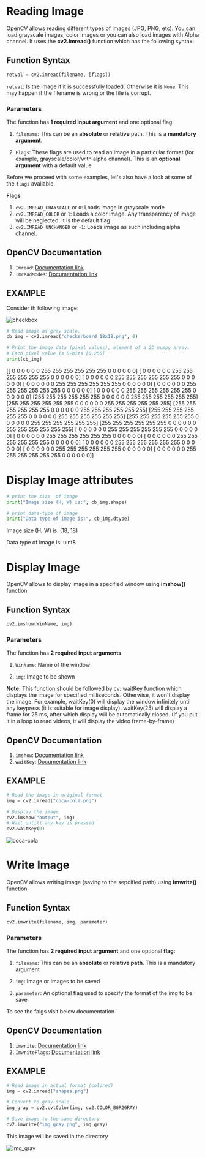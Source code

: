# Reading Image
OpenCV allows reading different types of images (JPG, PNG, etc). You can load grayscale images, color images or you can also load images with Alpha channel. It uses the **cv2.imread()** function which has the following syntax:
## Function Syntax
```py
retval = cv2.imread(filename, [flags])
```
`retval`: Is the image if it is successfully loaded. Otherwise it is `None`. This may happen if the filename is wrong or the file is corrupt.

### Parameters
The function has **1 required input argument** and one optional flag:

1. `filename`: This can be an **absolute** or **relative** path. This is a **mandatory argument**.

2. `Flags`: These flags are used to read an image in a particular format (for example, grayscale/color/with alpha channel). This is an **optional argument** with a default value

Before we proceed with some examples, let's also have a look at some of the `flags` available.

**Flags**

1. `cv2.IMREAD_GRAYSCALE` or `0`: Loads image in grayscale mode
2. `cv2.IMREAD_COLOR` or `1`: Loads a color image. Any transparency of image will be neglected. It is the default flag.
3. `cv2.IMREAD_UNCHANGED` or `-1`: Loads image as such including alpha channel.

## OpenCV Documentation
1. `Imread`: [Documentation link](https://docs.opencv.org/4.5.1/d4/da8/group__imgcodecs.html#ga288b8b3da0892bd651fce07b3bbd3a56)
2. `ImreadModes`: [Documentation link](https://docs.opencv.org/4.5.1/d8/d6a/group__imgcodecs__flags.html#ga61d9b0126a3e57d9277ac48327799c80)

## EXAMPLE
Consider th following image:

![checkbox](https://github.com/HasnainRaza026/opencv/assets/138324430/156ef1d3-dc35-466b-908c-c919e5bc3854)

```py
# Read image as gray scale.
cb_img = cv2.imread("checkerboard_18x18.png", 0)

# Print the image data (pixel values), element of a 2D numpy array.
# Each pixel value is 8-bits [0,255]
print(cb_img)
```

[[  0   0   0   0   0   0 255 255 255 255 255 255   0   0   0   0   0   0]
 [  0   0   0   0   0   0 255 255 255 255 255 255   0   0   0   0   0   0]
 [  0   0   0   0   0   0 255 255 255 255 255 255   0   0   0   0   0   0]
 [  0   0   0   0   0   0 255 255 255 255 255 255   0   0   0   0   0   0]
 [  0   0   0   0   0   0 255 255 255 255 255 255   0   0   0   0   0   0]
 [  0   0   0   0   0   0 255 255 255 255 255 255   0   0   0   0   0   0]
 [255 255 255 255 255 255   0   0   0   0   0   0 255 255 255 255 255 255]
 [255 255 255 255 255 255   0   0   0   0   0   0 255 255 255 255 255 255]
 [255 255 255 255 255 255   0   0   0   0   0   0 255 255 255 255 255 255]
 [255 255 255 255 255 255   0   0   0   0   0   0 255 255 255 255 255 255]
 [255 255 255 255 255 255   0   0   0   0   0   0 255 255 255 255 255 255]
 [255 255 255 255 255 255   0   0   0   0   0   0 255 255 255 255 255 255]
 [  0   0   0   0   0   0 255 255 255 255 255 255   0   0   0   0   0   0]
 [  0   0   0   0   0   0 255 255 255 255 255 255   0   0   0   0   0   0]
 [  0   0   0   0   0   0 255 255 255 255 255 255   0   0   0   0   0   0]
 [  0   0   0   0   0   0 255 255 255 255 255 255   0   0   0   0   0   0]
 [  0   0   0   0   0   0 255 255 255 255 255 255   0   0   0   0   0   0]
 [  0   0   0   0   0   0 255 255 255 255 255 255   0   0   0   0   0   0]]


# Display Image attributes

```py
# print the size  of image
print("Image size (H, W) is:", cb_img.shape)

# print data-type of image
print("Data type of image is:", cb_img.dtype)
```
Image size (H, W) is: (18, 18)

Data type of image is: uint8


# Display Image
OpenCV allows to display image in a specified window using **imshow()** function

## Function Syntax
```py
cv2.imshow(WinName, img)
```

### Parameters
The function has **2 required input arguments**

1. `WinName`: Name of the window

2. `img`: Image to be shown

**Note:**
This function should be followed by cv::waitKey function which displays the image for specified milliseconds. Otherwise, it won't display the image. For example, waitKey(0) will display the window infinitely until any keypress (it is suitable for image display). waitKey(25) will display a frame for 25 ms, after which display will be automatically closed. (If you put it in a loop to read videos, it will display the video frame-by-frame)

## OpenCV Documentation
1. `imshow`: [Documentation link](https://docs.opencv.org/4.5.1/d7/dfc/group__highgui.html#ga453d42fe4cb60e5723281a89973ee563)
2. `waitKey`: [Documentation link](https://docs.opencv.org/4.5.1/d7/dfc/group__highgui.html#ga5628525ad33f52eab17feebcfba38bd7)


## EXAMPLE
```py
# Read the image in original format
img = cv2.imread("coca-cola.png")

# Display the image
cv2.imshow("output", img)
# Wait untill any key is pressed
cv2.waitKey(0)
```
![coca-cola](https://github.com/HasnainRaza026/opencv/assets/138324430/345354c0-79a4-4985-8528-3b3204ec9cf0)


# Write Image
OpenCV allows writing image (saving to the sepcified path) using **imwrite()** function

## Function Syntax
```py
cv2.imwrite(filename, img, parameter)
```
### Parameters
The function has **2 required input argument** and one optional **flag**:
1. `filename`: This can be an **absolute** or **relative path**. This is a mandatory argument

2. `img`: Image or Images to be saved

3. `parameter`: An optional flag used to specify the format of the img to be save

To see the falgs visit below documentation

## OpenCV Documentation
1. `imwrite`: [Documentation link](https://docs.opencv.org/4.5.1/d4/da8/group__imgcodecs.html#gabbc7ef1aa2edfaa87772f1202d67e0ce)
2. `ImwriteFlags`: [Documentation link](https://docs.opencv.org/4.5.1/d8/d6a/group__imgcodecs__flags.html#ga292d81be8d76901bff7988d18d2b42ac)

## EXAMPLE
```py
# Read image in actual format (colored)
img = cv2.imread("shapes.png")

# Convert to gray-scale
img_gray = cv2.cvtColor(img, cv2.COLOR_BGR2GRAY)

# Save image to the same directory
cv2.imwrite("img_gray.png", img_gray)
```

This image will be saved in the directory

![img_gray](https://github.com/HasnainRaza026/opencv/assets/138324430/c8b77ee4-c081-4e2b-84d8-9b0aa6f44185)


